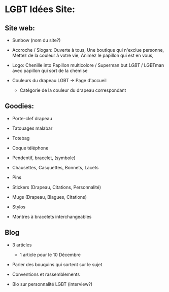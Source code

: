 # LGBT Idées Site:

## Site web:

- Sunbow (nom du site?)

- Accroche / Slogan: Ouverte à tous, Une boutique qui n'exclue personne, Mettez de la
  couleur à votre vie, Animez le papillon qui est en vous,

- Logo: Chenille into Papillon multicolore / Superman but *LGBT* / LGBTman avec
papillon qui sort de la chemise

- Couleurs du drapeau LGBT -> Page d'accueil
  - Catégorie de la couleur du drapeau correspondant

## Goodies:

- Porte-clef drapeau

- Tatouages malabar

- Totebag

- Coque téléphone

- Pendentif, bracelet, (symbole)

- Chausettes, Casquettes, Bonnets, Lacets

- Pins

- Stickers (Drapeau, Citations, Personnalité)

- Mugs (Drapeau, Blagues, Citations)

- Stylos

- Montres à bracelets interchangeables


## Blog

- 3 articles

  - 1 article pour le 10 Décembre

- Parler des bouquins qui sortent sur le sujet

- Conventions et rassemblements

- Bio sur personnalité LGBT (interview?)
